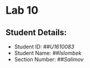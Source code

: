 # Lab 10

## Student Details:

- Student ID: ##*U1610083*
- Student Name: ##*Islombek*
- Section Number: ##*Salimov*